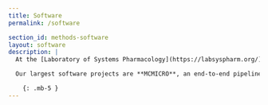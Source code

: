 ```yaml
---
title: Software
permalink: /software

section_id: methods-software
layout: software
description: |
  At the [Laboratory of Systems Pharmacology](https://labsyspharm.org/), we pair innovative methods for data collection with cutting-edge computational methods and software. We are engaged in a variety of open-source software projects for the analysis, visualization, and quality control of highly multiplexed whole slide images. 

  Our largest software projects are **MCMICRO**, an end-to-end pipeline for transforming images into quantitative single-cell feature data, and **Minerva**, a suite of lightweight tools for interactive viewing and fast sharing of multiplexed image data. Ongoing projects enable intuitive interaction with imaging data, facilitate multimodal data integration, and harness AI/ML for analyzing and interpreting image features.

    {: .mb-5 }
---
```

